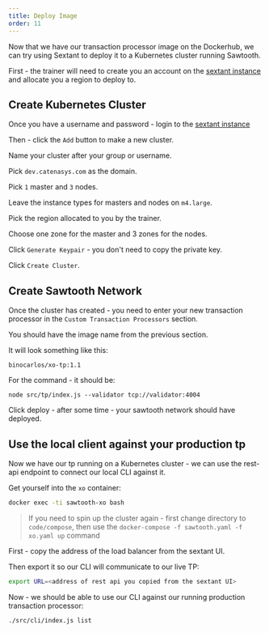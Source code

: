 ```yaml
---
title: Deploy Image
order: 11
---
```


Now that we have our transaction processor image on the Dockerhub, we can try using Sextant to deploy it to a Kubernetes cluster running Sawtooth.

First - the trainer will need to create you an account on the [sextant instance](http://train-publi-tal3pn0iwu1k-225148631.ap-southeast-1.elb.amazonaws.com/) and allocate you a region to deploy to.

## Create Kubernetes Cluster

Once you have a username and password - login to the [sextant instance](http://train-publi-tal3pn0iwu1k-225148631.ap-southeast-1.elb.amazonaws.com/)

Then - click the `Add` button to make a new cluster.

Name your cluster after your group or username.

Pick `dev.catenasys.com` as the domain.

Pick `1` master and `3` nodes.

Leave the instance types for masters and nodes on `m4.large`.

Pick the region allocated to you by the trainer.

Choose one zone for the master and 3 zones for the nodes.

Click `Generate Keypair` - you don't need to copy the private key.

Click `Create Cluster`.

## Create Sawtooth Network

Once the cluster has created - you need to enter your new transaction processor in the `Custom Transaction Processors` section.

You should have the image name from the previous section.

It will look something like this:

```
binocarlos/xo-tp:1.1
```

For the command - it should be:

```
node src/tp/index.js --validator tcp://validator:4004
```

Click deploy - after some time - your sawtooth network should have deployed.

## Use the local client against your production tp

Now we have our tp running on a Kubernetes cluster - we can use the rest-api endpoint to connect our local CLI against it.

Get yourself into the `xo` container:

```bash
docker exec -ti sawtooth-xo bash
```

> If you need to spin up the cluster again - first change directory to `code/compose`, then use the `docker-compose -f sawtooth.yaml -f xo.yaml up` command

First - copy the address of the load balancer from the sextant UI.

Then export it so our CLI will communicate to our live TP:

```bash
export URL=<address of rest api you copied from the sextant UI>
```

Now - we should be able to use our CLI against our running production transaction processor:

```bash
./src/cli/index.js list
```



